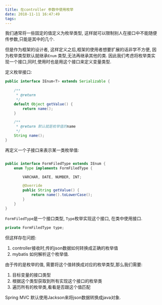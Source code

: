 ```yaml
---
title: 在controller 参数中使用枚举
date: 2018-11-11 16:47:49
tags:
---
```


我们通常将一些固定的值定义为枚举类型, 这样就可以限制别人在接口中不能随便传参数,只能是其中的几个.

但是作为框架的设计者, 这样定义之后,框架的使用者想要扩展的话非学不方便, 因为枚举类型默认就继承`Enum` 类型,无法再继承其他的类. 因此我们考虑将枚举类实现一个接口,同时,使用时也是用这个接口来定义变量类型.


定义枚举接口:

```java
public interface IEnum<T> extends Serializable {
    
    /**
     * @return 
     */
    default Object getValue() {
        return name();
    }

    /**
     * @return 默认就是枚举值的name
     */
    String name();
}
```

再定义一个子接口来表示某一类枚举值:

```java

public interface FormFiledType extends IEnum {
    enum Type implements FormFiledType {

        VARCHAR, DATE, NUMBER, INT;

        @Override
        public String getValue() {
            return name().toLowerCase();
        }
    }
}
```

`FormFiledType`是一个接口类型, `Type`枚举实现这个接口, 在类中使用接口.

```java
private FormFiledType type;
```

但这样存在问题:

1. controller接收时,传的json数据如何转换成正确的枚举值
2. mybatis 如何解析这个枚举值.

由于传的是枚举的值, 需要将这个值转换成对应的枚举类型,那么我们需要:

1. 目标变量的接口类型
2. 根据这个类型获取到所有实现这个接口的枚举类
3. 遍历所有的枚举类,看看是否跟这个值匹配

Spring MVC 默认使用Jackson来将json数据转换成java对象. 
